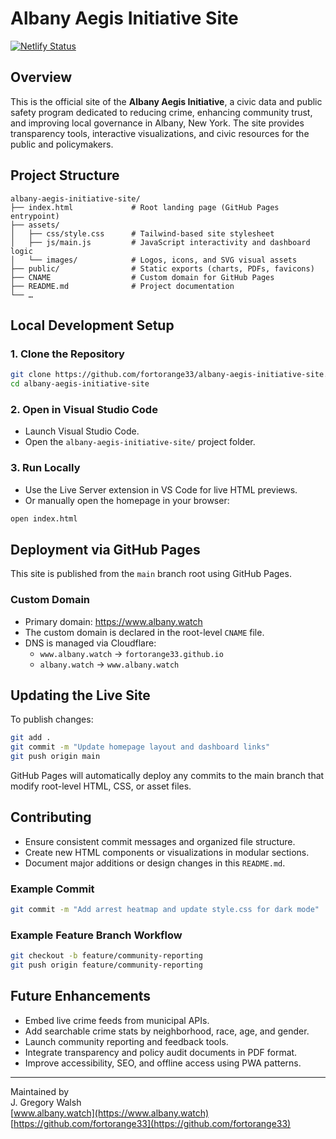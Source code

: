 # Albany Aegis Initiative Site

[![Netlify Status](https://api.netlify.com/api/v1/badges/ed254c35-7733-4044-9144-93a91e5c7817/deploy-status)](https://app.netlify.com/projects/albany-aegis-initiative-netlify/deploys)

## Overview

This is the official site of the **Albany Aegis Initiative**, a civic data and public safety program dedicated to reducing crime, enhancing community trust, and improving local governance in Albany, New York. The site provides transparency tools, interactive visualizations, and civic resources for the public and policymakers.

## Project Structure

```
albany-aegis-initiative-site/
├── index.html             # Root landing page (GitHub Pages entrypoint)
├── assets/
│   ├── css/style.css      # Tailwind-based site stylesheet
│   ├── js/main.js         # JavaScript interactivity and dashboard logic
│   └── images/            # Logos, icons, and SVG visual assets
├── public/                # Static exports (charts, PDFs, favicons)
├── CNAME                  # Custom domain for GitHub Pages
├── README.md              # Project documentation
└── …
```

## Local Development Setup

### 1. Clone the Repository

```bash
git clone https://github.com/fortorange33/albany-aegis-initiative-site.git
cd albany-aegis-initiative-site
```

### 2. Open in Visual Studio Code

- Launch Visual Studio Code.
- Open the `albany-aegis-initiative-site/` project folder.

### 3. Run Locally

- Use the Live Server extension in VS Code for live HTML previews.
- Or manually open the homepage in your browser:

```bash
open index.html
```

## Deployment via GitHub Pages

This site is published from the `main` branch root using GitHub Pages.

### Custom Domain

- Primary domain: https://www.albany.watch
- The custom domain is declared in the root-level `CNAME` file.
- DNS is managed via Cloudflare:
    - `www.albany.watch` → `fortorange33.github.io`
    - `albany.watch` → `www.albany.watch`

## Updating the Live Site

To publish changes:

```bash
git add .
git commit -m "Update homepage layout and dashboard links"
git push origin main
```

GitHub Pages will automatically deploy any commits to the main branch that modify root-level HTML, CSS, or asset files.

## Contributing

- Ensure consistent commit messages and organized file structure.
- Create new HTML components or visualizations in modular sections.
- Document major additions or design changes in this `README.md`.

### Example Commit

```bash
git commit -m "Add arrest heatmap and update style.css for dark mode"
```

### Example Feature Branch Workflow

```bash
git checkout -b feature/community-reporting
git push origin feature/community-reporting
```

## Future Enhancements

- Embed live crime feeds from municipal APIs.
- Add searchable crime stats by neighborhood, race, age, and gender.
- Launch community reporting and feedback tools.
- Integrate transparency and policy audit documents in PDF format.
- Improve accessibility, SEO, and offline access using PWA patterns.

---

Maintained by  
J. Gregory Walsh  
[www.albany.watch](https://www.albany.watch)  
[https://github.com/fortorange33](https://github.com/fortorange33)
